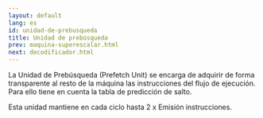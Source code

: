 ```yaml
---
layout: default
lang: es
id: unidad-de-prebusqueda
title: Unidad de prebúsqueda
prev: maquina-superescalar.html
next: decodificador.html
---
```


La Unidad de Prebúsqueda (Prefetch Unit) se encarga de adquirir de forma transparente al resto de la máquina las instrucciones del flujo de ejecución.
Para ello tiene en cuenta la tabla de predicción de salto.

Esta unidad mantiene en cada ciclo hasta 2 x Emisión instrucciones.